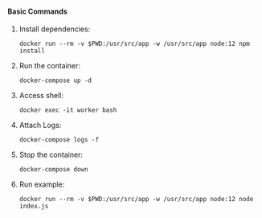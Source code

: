 #### Basic Commands

1. Install dependencies:
    ```shell script
    docker run --rm -v $PWD:/usr/src/app -w /usr/src/app node:12 npm install
    ```
2. Run the container:
    ```shell script
    docker-compose up -d
    ```
3. Access shell:
    ```shell script
    docker exec -it worker bash
    ```
4. Attach Logs:
    ```shell script
    docker-compose logs -f
    ```
5. Stop the container:
    ```shell script
    docker-compose down
    ```
6. Run example:
    ```shell script
    docker run --rm -v $PWD:/usr/src/app -w /usr/src/app node:12 node index.js
    ```
